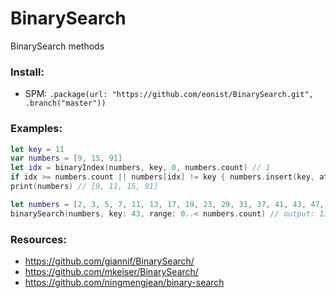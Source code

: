 # BinarySearch
BinarySearch methods

### Install:
- SPM: `.package(url: "https://github.com/eonist/BinarySearch.git", .branch("master"))`

### Examples:

```swift
let key = 11
var numbers = [9, 15, 91]
let idx = binaryIndex(numbers, key, 0, numbers.count) // 1
if idx >= numbers.count || numbers[idx] != key { numbers.insert(key, at: idx) }
print(numbers) // [9, 11, 15, 91]
```

```swift
let numbers = [2, 3, 5, 7, 11, 13, 17, 19, 23, 29, 31, 37, 41, 43, 47, 53, 59, 61, 67]
binarySearch(numbers, key: 43, range: 0..< numbers.count) // output: 13 which is the index of where the key is
```

### Resources:
- https://github.com/giannif/BinarySearch/
- https://github.com/mkeiser/BinarySearch/
- https://github.com/ningmengjean/binary-search
